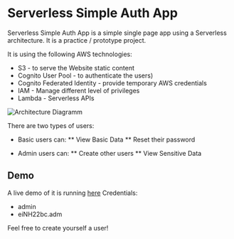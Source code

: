 Serverless Simple Auth App
===================

Serverless Simple Auth App is a simple single page app using a Serverless architecture.
It is a practice / prototype project.

It is using the following AWS technologies:
* S3 - to serve the Website static content
* Cognito User Pool - to authenticate the users)
* Cognito Federated Identity - provide temporary AWS credentials
* IAM - Manage different level of privileges
* Lambda - Serverless APIs


![Architecture Diagramm](https://s3.amazonaws.com/simpleauthapp.og-simple-app-bucket/img/serverless-simple-auth-app.png)

There are two types of users:

* Basic users can:
** View Basic Data
** Reset their password

* Admin users can:
** Create other users
** View Sensitive Data

Demo
-------------
A live demo of it is running [here](http://simpleauthapp.og-simple-app-bucket.s3-website-us-east-1.amazonaws.com/)
Credentials:
* admin
* eiNH22bc.adm

Feel free to create yourself a user!

